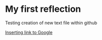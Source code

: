 # My first reflection 

Testing creation of new text file within github

[Inserting link to Google](http://google.com)

